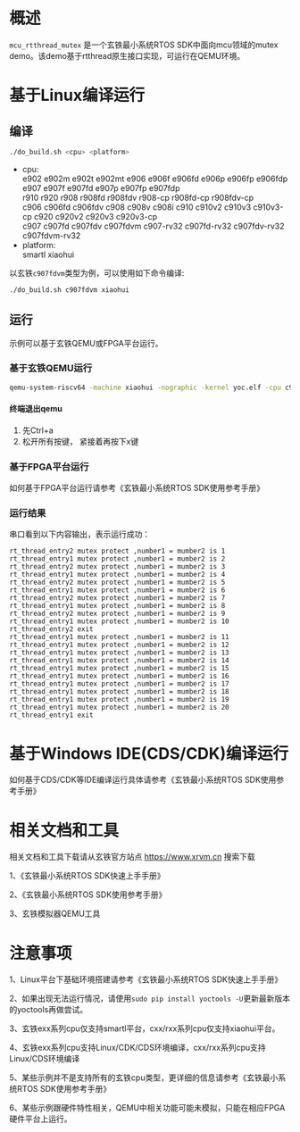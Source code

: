 # 概述

`mcu_rtthread_mutex`   是一个玄铁最小系统RTOS SDK中面向mcu领域的mutex demo。该demo基于rtthread原生接口实现，可运行在QEMU环境。

# 基于Linux编译运行

## 编译

```bash
./do_build.sh <cpu> <platform>
```
- cpu: <br />
        e902 e902m e902t e902mt e906 e906f e906fd e906p e906fp e906fdp e907 e907f e907fd e907p e907fp e907fdp <br />
        r910 r920 r908 r908fd r908fdv r908-cp r908fd-cp r908fdv-cp <br />
        c906 c906fd c906fdv c908 c908v c908i c910 c910v2 c910v3 c910v3-cp c920 c920v2 c920v3 c920v3-cp <br />
        c907 c907fd c907fdv c907fdvm c907-rv32 c907fd-rv32 c907fdv-rv32 c907fdvm-rv32
- platform: <br />
        smartl xiaohui

以玄铁`c907fdvm`类型为例，可以使用如下命令编译:
```bash
./do_build.sh c907fdvm xiaohui
```

## 运行

示例可以基于玄铁QEMU或FPGA平台运行。

### 基于玄铁QEMU运行

```bash
qemu-system-riscv64 -machine xiaohui -nographic -kernel yoc.elf -cpu c907fdvm
```

#### 终端退出qemu

1. 先Ctrl+a
2. 松开所有按键， 紧接着再按下x键

### 基于FPGA平台运行

如何基于FPGA平台运行请参考《玄铁最小系统RTOS SDK使用参考手册》

### 运行结果

串口看到以下内容输出，表示运行成功：

```
rt_thread_entry2 mutex protect ,number1 = mumber2 is 1
rt_thread_entry1 mutex protect ,number1 = mumber2 is 2
rt_thread_entry2 mutex protect ,number1 = mumber2 is 3
rt_thread_entry1 mutex protect ,number1 = mumber2 is 4
rt_thread_entry2 mutex protect ,number1 = mumber2 is 5
rt_thread_entry1 mutex protect ,number1 = mumber2 is 6
rt_thread_entry2 mutex protect ,number1 = mumber2 is 7
rt_thread_entry1 mutex protect ,number1 = mumber2 is 8
rt_thread_entry2 mutex protect ,number1 = mumber2 is 9
rt_thread_entry1 mutex protect ,number1 = mumber2 is 10
rt_thread_entry2 exit
rt_thread_entry1 mutex protect ,number1 = mumber2 is 11
rt_thread_entry1 mutex protect ,number1 = mumber2 is 12
rt_thread_entry1 mutex protect ,number1 = mumber2 is 13
rt_thread_entry1 mutex protect ,number1 = mumber2 is 14
rt_thread_entry1 mutex protect ,number1 = mumber2 is 15
rt_thread_entry1 mutex protect ,number1 = mumber2 is 16
rt_thread_entry1 mutex protect ,number1 = mumber2 is 17
rt_thread_entry1 mutex protect ,number1 = mumber2 is 18
rt_thread_entry1 mutex protect ,number1 = mumber2 is 19
rt_thread_entry1 mutex protect ,number1 = mumber2 is 20
rt_thread_entry1 exit
```

# 基于Windows IDE(CDS/CDK)编译运行

如何基于CDS/CDK等IDE编译运行具体请参考《玄铁最小系统RTOS SDK使用参考手册》

# 相关文档和工具

相关文档和工具下载请从玄铁官方站点 https://www.xrvm.cn 搜索下载

1、《玄铁最小系统RTOS SDK快速上手手册》

2、《玄铁最小系统RTOS SDK使用参考手册》

3、玄铁模拟器QEMU工具


# 注意事项

1、Linux平台下基础环境搭建请参考《玄铁最小系统RTOS SDK快速上手手册》

2、如果出现无法运行情况，请使用`sudo pip install yoctools -U`更新最新版本的yoctools再做尝试。

3、玄铁exx系列cpu仅支持smartl平台，cxx/rxx系列cpu仅支持xiaohui平台。

4、玄铁exx系列cpu支持Linux/CDK/CDS环境编译，cxx/rxx系列cpu支持Linux/CDS环境编译

5、某些示例并不是支持所有的玄铁cpu类型，更详细的信息请参考《玄铁最小系统RTOS SDK使用参考手册》

6、某些示例跟硬件特性相关，QEMU中相关功能可能未模拟，只能在相应FPGA硬件平台上运行。
